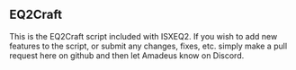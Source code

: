 ## EQ2Craft

This is the EQ2Craft script included with ISXEQ2.  If you wish to add new features to the script, or submit any changes, fixes, etc. simply make a pull request here on github and then let Amadeus know on Discord.
